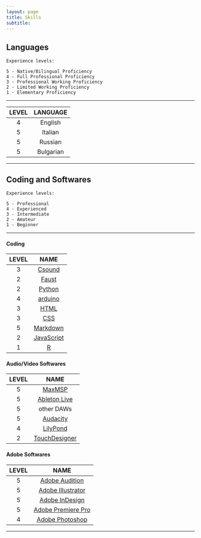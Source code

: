 ```yaml
---
layout: page
title: Skills
subtitle:
---
```


## Languages

```
Experience levels:

5 - Native/Bilingual Proficiency
4 - Full Professional Proficiency
3 - Professional Working Proficiency
2 - Limited Working Proficiency
1 - Elementary Proficiency
```
____________

|LEVEL|LANGUAGE|
|:---:|:---:|
|4|English|
|5|Italian|
|5|Russian|
|5|Bulgarian|

____________

## Coding and Softwares

```
Experience levels:

5 - Professional
4 - Experienced
3 - Intermediate
2 - Amateur
1 - Beginner
```

____________

#### Coding

|LEVEL|NAME|
|:---:|:---:|
|3|[Csound](https://csound.com/)|
|2|[Faust](https://faust.grame.fr/)|
|2|[Python](https://www.python.org/)|
|4|[arduino](https://www.arduino.cc/)|
|3|[HTML](https://en.m.wikipedia.org/wiki/HTML)|
|3|[CSS](https://en.m.wikipedia.org/wiki/CSS)|
|5|[Markdown](https://en.m.wikipedia.org/wiki/Markdown)|
|2|[JavaScript](https://en.m.wikipedia.org/wiki/JavaScript)|
|1|[R](https://en.m.wikipedia.org/wiki/R_(programming_language))|

#### Audio/Video Softwares

|LEVEL|NAME|
|:---:|:---:|
|5|[MaxMSP](https://cycling74.com/)|
|5|[Ableton Live](https://www.ableton.com/en/)|
|5|other DAWs|
|5|[Audacity](https://www.audacityteam.org/)|
|4|[LilyPond](https://lilypond.org/index.it.html)|
|2|[TouchDesigner](https://derivative.ca/)|

#### Adobe Softwares

|LEVEL|NAME|
|:---:|:---:|
|5|[Adobe Audition](aaa)|
|5|[Adobe Illustrator](aaa)|
|5|[Adobe InDesign](aaa)|
|5|[Adobe Premiere Pro](aaa)|
|4|[Adobe Photoshop](aaa)|

____________
